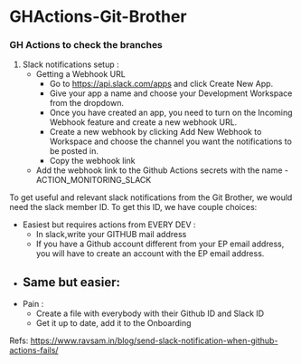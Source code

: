 # GHActions-Git-Brother
### GH Actions to check the branches
1. Slack notifications setup :
    - Getting a Webhook URL
        - Go to https://api.slack.com/apps and click Create New App.
        - Give your app a name and choose your Development Workspace from the dropdown.
        - Once you have created an app, you need to turn on the Incoming Webhook feature and create a new webhook URL.
        - Create a new webhook by clicking Add New Webhook to Workspace and choose the channel you want the notifications to be posted in.
        - Copy the webhook link
    - Add the webhook link to the Github Actions secrets with the name - ACTION_MONITORING_SLACK




To get useful and relevant slack notifications from the Git Brother, we would need the slack member ID.
To get this ID, we have couple choices:
- Easiest but requires actions from EVERY DEV :
  - In slack,write your GITHUB mail address
  - If you have a Github account different from your EP email address, you will have to create an account with the EP email address.
- Same but easier:
  - 
- Pain : 
  - Create a file with everybody with their Github ID and Slack ID
  - Get it up to date, add it to the Onboarding




Refs:
https://www.ravsam.in/blog/send-slack-notification-when-github-actions-fails/
